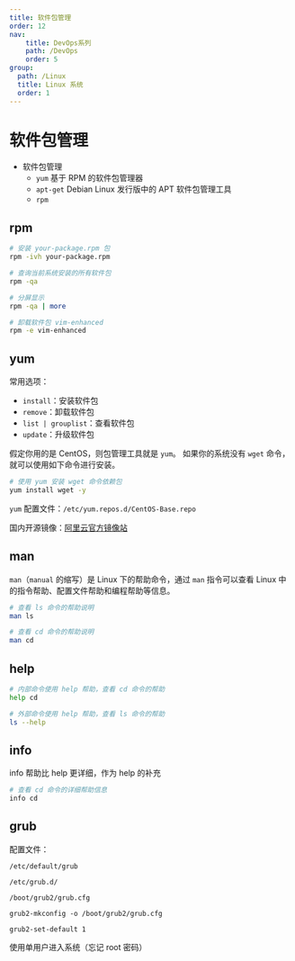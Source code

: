 ```yaml
---
title: 软件包管理
order: 12
nav:
    title: DevOps系列
    path: /DevOps
    order: 5
group:
  path: /Linux
  title: Linux 系统
  order: 1
---
```


# 软件包管理

- 软件包管理
  - `yum` 基于 RPM 的软件包管理器
  - `apt-get` Debian Linux 发行版中的 APT 软件包管理工具
  - `rpm`

## rpm

```bash
# 安装 your-package.rpm 包
rpm -ivh your-package.rpm

# 查询当前系统安装的所有软件包
rpm -qa

# 分屏显示
rpm -qa | more

# 卸载软件包 vim-enhanced
rpm -e vim-enhanced
```

## yum

常用选项：

- `install`：安装软件包
- `remove`：卸载软件包
- `list | grouplist`：查看软件包
- `update`：升级软件包

假定你用的是 CentOS，则包管理工具就是 `yum`。
如果你的系统没有 `wget` 命令，就可以使用如下命令进行安装。

```bash
# 使用 yum 安装 wget 命令依赖包
yum install wget -y
```

`yum` 配置文件：`/etc/yum.repos.d/CentOS-Base.repo`

国内开源镜像：[阿里云官方镜像站](https://developer.aliyun.com/mirror/)

## man

`man`（`manual` 的缩写）是 Linux 下的帮助命令，通过 `man` 指令可以查看 Linux 中的指令帮助、配置文件帮助和编程帮助等信息。

```bash
# 查看 ls 命令的帮助说明
man ls

# 查看 cd 命令的帮助说明
man cd
```

## help

```bash
# 内部命令使用 help 帮助，查看 cd 命令的帮助
help cd

# 外部命令使用 help 帮助，查看 ls 命令的帮助
ls --help
```

## info

info 帮助比 help 更详细，作为 help 的补充

```bash
# 查看 cd 命令的详细帮助信息
info cd
```

## grub

配置文件：

```
/etc/default/grub

/etc/grub.d/

/boot/grub2/grub.cfg

grub2-mkconfig -o /boot/grub2/grub.cfg

grub2-set-default 1
```

使用单用户进入系统（忘记 root 密码）
